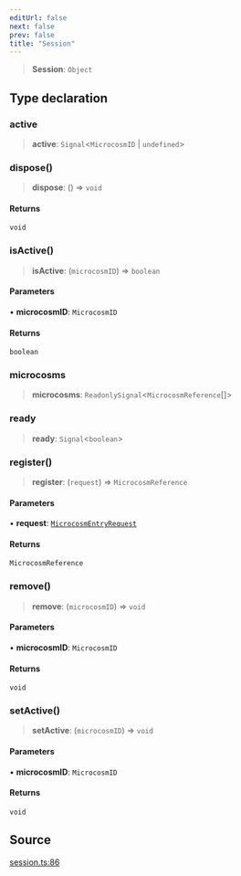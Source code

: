 ```yaml
---
editUrl: false
next: false
prev: false
title: "Session"
---
```


> **Session**: `Object`

## Type declaration

### active

> **active**: `Signal`\<`MicrocosmID` \| `undefined`\>

### dispose()

> **dispose**: () => `void`

#### Returns

`void`

### isActive()

> **isActive**: (`microcosmID`) => `boolean`

#### Parameters

• **microcosmID**: `MicrocosmID`

#### Returns

`boolean`

### microcosms

> **microcosms**: `ReadonlySignal`\<`MicrocosmReference`[]\>

### ready

> **ready**: `Signal`\<`boolean`\>

### register()

> **register**: (`request`) => `MicrocosmReference`

#### Parameters

• **request**: [`MicrocosmEntryRequest`](MicrocosmEntryRequest.md)

#### Returns

`MicrocosmReference`

### remove()

> **remove**: (`microcosmID`) => `void`

#### Parameters

• **microcosmID**: `MicrocosmID`

#### Returns

`void`

### setActive()

> **setActive**: (`microcosmID`) => `void`

#### Parameters

• **microcosmID**: `MicrocosmID`

#### Returns

`void`

## Source

[session.ts:86](https://github.com/nodenogg-in/alpha-p2p/blob/d3c0d0ee190bdee84f8272463e9c5efc8c84f42d/packages/framework/src/session.ts#L86)
